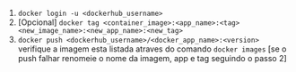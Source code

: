 1. `docker login -u <dockerhub_username>`  
2. [Opcional] `docker tag <container_image>:<app_name>:<tag> <new_image_name>:<new_app_name>:<new_tag>` 
3. `docker push <dockerhub_username>/<docker_app_name>:<version>` verifique a imagem esta listada atraves do comando `docker images` [se o push falhar renomeie o nome da imagem, app e tag seguindo o passo 2]
